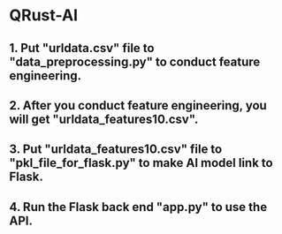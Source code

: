 # QRust-AI
## 1. Put "urldata.csv" file to "data_preprocessing.py" to conduct feature engineering.
## 2. After you conduct feature engineering, you will get "urldata_features10.csv".
## 3. Put "urldata_features10.csv" file to "pkl_file_for_flask.py" to make AI model link to Flask.
## 4. Run the Flask back end "app.py" to use the API.

